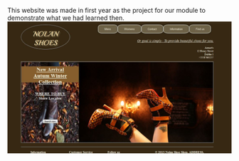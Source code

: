 This website was made in first year as the project for our module to demonstrate what we had learned then.
![NolanShop profile](https://raw.githubusercontent.com/Dan-Ben/NolanShopSite/master/Screenshots/NolanShoes.JPG)
